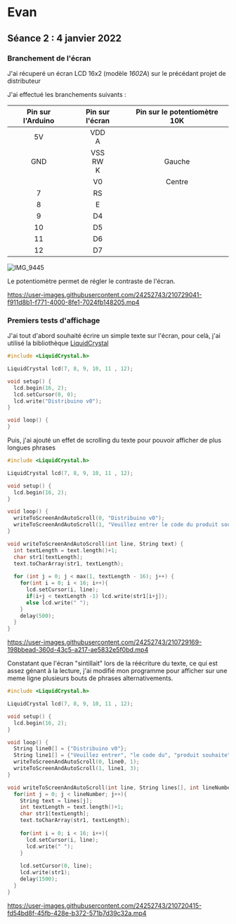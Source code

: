 # Evan

## Séance 2 : 4 janvier 2022

### Branchement de l'écran

J'ai récuperé un écran LCD 16x2 (modèle *1602A*) sur le précédant projet de distributeur

J'ai effectué les branchements suivants :

| Pin sur l'Arduino | Pin sur l'écran | Pin sur le potentiomètre 10K |
|:-----------------:|:---------------:|:----------------------------:|
|         5V        |     VDD<br>A    |                              |
|        GND        | VSS<br>RW<br>K  |            Gauche            |
|                   |        V0       |            Centre            |
|         7         |        RS       |                              |
|         8         |        E        |                              |
|         9         |        D4       |                              |
|         10        |        D5       |                              |
|         11        |        D6       |                              |
|         12        |        D7       |                              |

![IMG_9445](https://user-images.githubusercontent.com/24252743/210718463-cb0f7cc4-8dc7-4cb1-b210-fed97feccb25.jpeg)

Le potentiomètre permet de régler le contraste de l'écran.

https://user-images.githubusercontent.com/24252743/210729041-f911d8b1-f771-4000-8fe1-7024fb148205.mp4


### Premiers tests d'affichage

J'ai tout d'abord souhaité écrire un simple texte sur l'écran, pour celà, j'ai utilisé la bibliothèque [LiquidCrystal](https://www.arduino.cc/reference/en/libraries/liquidcrystal/)

```cpp
#include <LiquidCrystal.h>

LiquidCrystal lcd(7, 8, 9, 10, 11 , 12);

void setup() {
  lcd.begin(16, 2);
  lcd.setCursor(0, 0);
  lcd.write("Distribuino v0");
}

void loop() {
}
```

Puis, j'ai ajouté un effet de scrolling du texte pour pouvoir afficher de plus longues phrases

```cpp
#include <LiquidCrystal.h>

LiquidCrystal lcd(7, 8, 9, 10, 11 , 12);

void setup() {
  lcd.begin(16, 2);
}

void loop() {
  writeToScreenAndAutoScroll(0, "Distribuino v0");
  writeToScreenAndAutoScroll(1, "Veuillez entrer le code du produit souhaite");
}

void writeToScreenAndAutoScroll(int line, String text) {
  int textLength = text.length()+1;
  char str1[textLength];
  text.toCharArray(str1, textLength);
  
  for (int j = 0; j < max(1, textLength - 16); j++) {
    for(int i = 0; i < 16; i++){
      lcd.setCursor(i, line);
      if(i+j < textLength -1) lcd.write(str1[i+j]);
      else lcd.write(" ");
    }
    delay(500);
  }
}
```

https://user-images.githubusercontent.com/24252743/210729169-198bbead-360d-43c5-a217-ae5832e5f0bd.mp4


Constatant que l'écran "sintillait" lors de la réécriture du texte, ce qui est assez génant à la lecture, j'ai modifié mon programme pour afficher sur une meme ligne plusieurs bouts de phrases alternativements.

```cpp
#include <LiquidCrystal.h>

LiquidCrystal lcd(7, 8, 9, 10, 11 , 12);

void setup() {
  lcd.begin(16, 2);
}

void loop() {
  String line0[] = {"Distribuino v0"};
  String line1[] = {"Veuillez entrer", "le code du", "produit souhaite"};
  writeToScreenAndAutoScroll(0, line0, 1);
  writeToScreenAndAutoScroll(1, line1, 3);
}

void writeToScreenAndAutoScroll(int line, String lines[], int lineNumber) {
  for(int j = 0; j < lineNumber; j++){
    String text = lines[j];
    int textLength = text.length()+1;
    char str1[textLength];
    text.toCharArray(str1, textLength);
  
    for(int i = 0; i < 16; i++){
      lcd.setCursor(i, line);
      lcd.write(" ");
    }
    
    lcd.setCursor(0, line);
    lcd.write(str1);
    delay(1500);
  }
}
```

https://user-images.githubusercontent.com/24252743/210720415-fd54bd8f-45fb-428e-b372-571b7d39c32a.mp4
